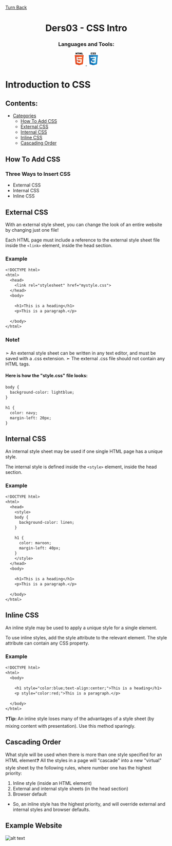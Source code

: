 [Turn Back](../../../../)
<h1 align="center">Ders03 - CSS Intro</h1>



<h3 align="center">Languages and Tools:</h3>
<p align="center"><a href="https://www.w3.org/html/" target="_blank" rel="noreferrer"> <img src="https://raw.githubusercontent.com/devicons/devicon/master/icons/html5/html5-original-wordmark.svg" alt="html5" width="40" height="40"/> </a> <a href="https://www.w3schools.com/css/" target="_blank" rel="noreferrer"> <img src="https://raw.githubusercontent.com/devicons/devicon/master/icons/css3/css3-original-wordmark.svg" alt="css3" width="40" height="40"/> </a> </p>

# Introduction to CSS

## Contents:
 - [Categories](#categories)
      - [How To Add CSS](#how-to-add-css)
      - [External CSS](#external-css)
      - [Internal CSS](#internal-css)
      - [Inline CSS](#inline-css)
      - [Cascading Order](#cascading-order)


## How To Add CSS

### Three Ways to Insert CSS

- External CSS
- Internal CSS
- Inline CSS

## External CSS

With an external style sheet, you can change the look of an entire website by changing just one file!

Each HTML page must include a reference to the external style sheet file inside the `<link>` element, inside the head section.

### Example

    <!DOCTYPE html>
    <html>
      <head>
        <link rel="stylesheet" href="mystyle.css">
      </head>
      <body>

        <h1>This is a heading</h1>
        <p>This is a paragraph.</p>

      </body>
    </html>


### Note&#10071;
&#10147; An external style sheet can be written in any text editor, and must be saved with a .css extension.
&#10147; The external .css file should not contain any HTML tags.

#### Here is how the "style.css" file looks:

    body {
      background-color: lightblue;
    }

    h1 {
      color: navy;
      margin-left: 20px;
    }

## Internal CSS

An internal style sheet may be used if one single HTML page has a unique style.

The internal style is defined inside the `<style>` element, inside the head section.

### Example

    <!DOCTYPE html>
    <html>
      <head>
        <style>
        body {
          background-color: linen;
        }

        h1 {
          color: maroon;
          margin-left: 40px;
        }
        </style>
      </head>
      <body>

        <h1>This is a heading</h1>
        <p>This is a paragraph.</p>

      </body>
    </html>

## Inline CSS

An inline style may be used to apply a unique style for a single element.

To use inline styles, add the style attribute to the relevant element. The style attribute can contain any CSS property.

### Example

    <!DOCTYPE html>
    <html>
      <body>

        <h1 style="color:blue;text-align:center;">This is a heading</h1>
        <p style="color:red;">This is a paragraph.</p>

      </body>
    </html>

&#10067;<strong>Tip: </strong> An inline style loses many of the advantages of a style sheet (by mixing content with presentation). Use this method sparingly.

## Cascading Order

What style will be used when there is more than one style specified for an HTML element&#10067;
All the styles in a page will "cascade" into a new "virtual" style sheet by the following rules, where number one has the highest priority:

1. Inline style (inside an HTML element)
2. External and internal style sheets (in the head section)
3. Browser default

- So, an inline style has the highest priority, and will override external and internal styles and browser defaults.


## Example Website

![alt text](https://github.com/waroi/TurkcellFrontend2023/blob/main/Ogrenciler/SelahattinDemir/Dersler/Ders03/css/CssIntro/photos/cssintro.jpg)

